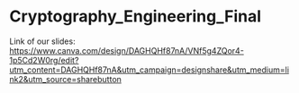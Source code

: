 # Cryptography_Engineering_Final
Link of our slides: https://www.canva.com/design/DAGHQHf87nA/VNf5g4ZQor4-1p5Cd2W0rg/edit?utm_content=DAGHQHf87nA&utm_campaign=designshare&utm_medium=link2&utm_source=sharebutton